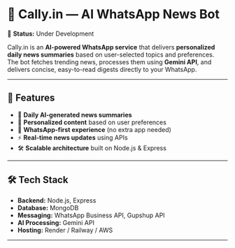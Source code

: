 # ⿤ Cally.in — AI WhatsApp News Bot

🚧 **Status:** Under Development  

Cally.in is an **AI-powered WhatsApp service** that delivers **personalized daily news summaries** based on user-selected topics and preferences.  
The bot fetches trending news, processes them using **Gemini API**, and delivers concise, easy-to-read digests directly to your WhatsApp.

---

## 🚀 Features
- 📢 **Daily AI-generated news summaries**
- 🎯 **Personalized content** based on user preferences
- 💬 **WhatsApp-first experience** (no extra app needed)
- ⚡ **Real-time news updates** using APIs
- 🛠 **Scalable architecture** built on Node.js & Express

---

## 🛠 Tech Stack
- **Backend:** Node.js, Express
- **Database:** MongoDB
- **Messaging:** WhatsApp Business API, Gupshup API
- **AI Processing:** Gemini API
- **Hosting:** Render / Railway / AWS

---

